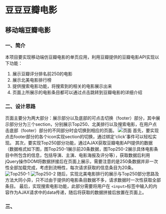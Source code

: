 # 豆豆豆瓣电影
## 移动端豆瓣电影
### 一、简介
本项目要实现移动端仿豆瓣电影的单页应用，利用豆瓣提供的豆瓣电影API实现以下功能：
1. 展示豆瓣评分排名前250的电影
2. 展示北美电影排行榜
3. 提供搜索电影功能，将搜索到的相关的电影展示出来
4. 页面上所展示的电影条目都可以通过点击跳转到豆瓣电影的详细介绍
### 二、设计思路
页面主要分为两大部分：展示部分以及底部的可点击切换（footer）部分，其中展示部分分为三个section，分别展示Top250、北美排行以及搜索电影，在用户点击底部（footer）部分的不同部分时会切换到相应的页面。
![页面](https://raw.githubusercontent.com/wky0615/MarkdownPhotos/master/doubanmovie/%E9%A1%B5%E9%9D%A2.png)
首先，要实现点击footer部分的各个icon实现section的切换，通过绑定'click'事件可以轻松实现。
其次，要实现Top250部分功能，通过AJAX获取豆瓣电影API提供的数据（数据格式如下图，图Top250-1展示前20条数据，图Top250-2展示具体电影条目中所包含的信息，包括导演、主演、电影海报及评分等），获取数据后利用jQuery操作DOM将数据拼接后在页面上展示，需要注意的是250条数据并非一次性全部加载完成，考虑到流畅性，每次请求获取的信息条目为20条。
![Top250-1](https://raw.githubusercontent.com/wky0615/MarkdownPhotos/master/doubanmovie/Top250-1.png)
![Top250-2](https://raw.githubusercontent.com/wky0615/MarkdownPhotos/master/doubanmovie/Top250-2.png)
随后，实现北美电影排行的展示与Top250部分思路及方法大同小异，只不过由于提供的电影条目数据不多，请求数据时一次性获取全部条目。
最后，实现搜索电影功能，此部分需要将用户在 ``` <input> ```标签中输入的内容作为AJAX请求中的data传递，随后将获取的数据拼接后放置在页面上。 
### 三、
